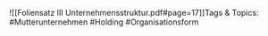 
![[Foliensatz III Unternehmensstruktur.pdf#page=17]]Tags & Topics:
   #Mutterunternehmen
   #Holding
   #Organisationsform